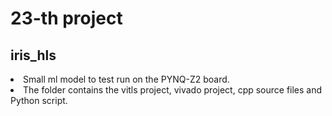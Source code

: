 # 23-th project
## iris_hls
<li>Small ml model to test run on the PYNQ-Z2 board.
<li>The folder contains the vitls project, vivado project, cpp source files and Python script.